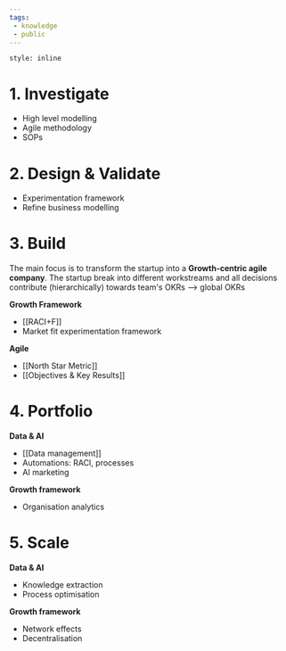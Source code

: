 ```yaml
---
tags: 
 - knowledge
 - public
---
```

```toc
style: inline
```

# 1. Investigate
- High level modelling
- Agile methodology
- SOPs

# 2. Design & Validate
- Experimentation framework
- Refine business modelling

# 3. Build
The main focus is to transform the startup into a **Growth-centric agile company**. The startup break into different workstreams and all decisions contribute (hierarchically) towards team's OKRs --> global OKRs

**Growth Framework**
- [[RACI+F]]
- Market fit experimentation framework

**Agile**
- [[North Star Metric]]
- [[Objectives & Key Results]]

# 4. Portfolio
**Data & AI**
- [[Data management]]
- Automations: RACI, processes
- AI marketing

**Growth framework**
- Organisation analytics

# 5. Scale
**Data & AI**
- Knowledge extraction
- Process optimisation

**Growth framework**
- Network effects
- Decentralisation